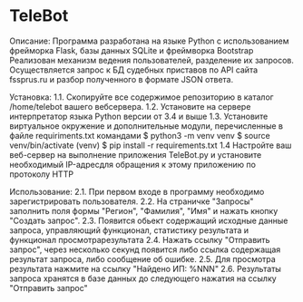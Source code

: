 # TeleBot
Описание:
Программа разработана на языке Python с использованием фрейморка Flask, базы данных SQLite и фреймворка Bootstrap
Реализован механизм ведения пользователей, разделение их запросов. 
Осуществляется запрос к БД судебных приставов по API сайта fssprus.ru и разбор полученного в формате JSON ответа.

Установка:
1.1. Скопируйте все содержимое репозиторию в каталог /home/telebot вашего вебсервера. 
1.2. Установите на сервере интерпретатор языка Python версии от 3.4 и выше
1.3. Установите виртуальное окружение и дополнительные модули, перечисленные в файле requiriments.txt командами
    $ python3 -m venv venv
    $ source venv/bin/activate
    (venv) $ pip install -r requirements.txt
1.4 Настройте ваш веб-сервер на выполнение приложения TeleBot.py и установите необходимый IP-адресдля обращения к этому приложению по протоколу HTTP

Использование:
2.1. При первом входе в программу необходимо зарегистрировать пользователя.
2.2. На страничке "Запросы" заполнить поля формы "Регион", "Фамилия", "Имя" и нажать кнопку "Создать запрос".
2.3. Появится обьект содержащий исходные данные запроса, управляющий функционал, статистику результата и функционал просмотрарезультата
2.4. Нажать ссылку "Отправить запрос", через несколько секунд появится либо ссылка содержащая результат запроса, либо сообщение об ошибке.
2.5. Для просмотра результата нажмите на ссылку "Найдено ИП: %NNN"
2.6. Результаты запроса хранятся в базе данных до следующего нажатия на ссылку "Отправить запрос"
